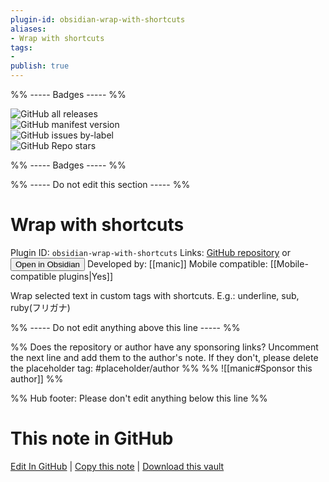 ```yaml
---
plugin-id: obsidian-wrap-with-shortcuts
aliases:
- Wrap with shortcuts
tags: 
- 
publish: true
---
```


%% ----- Badges ----- %%

![GitHub all releases](https://img.shields.io/github/downloads/manic/obsidian-wrap-with-shortcuts/total?color=573E7A&logo=github&style=for-the-badge)   
![GitHub manifest version](https://img.shields.io/github/manifest-json/v/manic/obsidian-wrap-with-shortcuts?color=573E7A&logo=github&style=for-the-badge)   
![GitHub issues by-label](https://img.shields.io/github/issues/manic/obsidian-wrap-with-shortcuts/help%20wanted?color=573E7A&logo=github&style=for-the-badge)   
![GitHub Repo stars](https://img.shields.io/github/stars/manic/obsidian-wrap-with-shortcuts?color=573E7A&logo=github&style=for-the-badge)

%% ----- Badges ----- %%

%% ----- Do not edit this section ----- %%

# Wrap with shortcuts

Plugin ID: `obsidian-wrap-with-shortcuts`
Links: [GitHub repository](https://github.com/manic/obsidian-wrap-with-shortcuts) or [<button id=HH>Open in Obsidian</button>](obsidian://goto-plugin?id=obsidian-wrap-with-shortcuts)
Developed by: [[manic]]
Mobile compatible: [[Mobile-compatible plugins|Yes]]

Wrap selected text in custom tags with shortcuts. E.g.: underline, sub, ruby(フリガナ)

%% ----- Do not edit anything above this line ----- %% 

%% Does the repository or author have any sponsoring links? Uncomment the next line and add them to the author's note. If they don't, please delete the placeholder tag: #placeholder/author %%
%% ![[manic#Sponsor this author]] %%

%% Hub footer: Please don't edit anything below this line %%

# This note in GitHub

<span class="git-footer">[Edit In GitHub](https://github.dev/obsidian-community/obsidian-hub/blob/main/02%20-%20Community%20Expansions/02.05%20All%20Community%20Expansions/Plugins/obsidian-wrap-with-shortcuts.md "git-hub-edit-note") | [Copy this note](https://raw.githubusercontent.com/obsidian-community/obsidian-hub/main/02%20-%20Community%20Expansions/02.05%20All%20Community%20Expansions/Plugins/obsidian-wrap-with-shortcuts.md "git-hub-copy-note") | [Download this vault](https://github.com/obsidian-community/obsidian-hub/archive/refs/heads/main.zip "git-hub-download-vault") </span>
